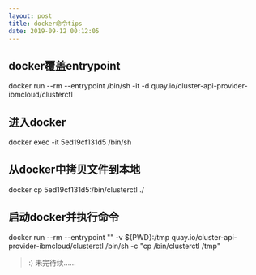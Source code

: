 ```yaml
---
layout: post
title: docker命令tips
date: 2019-09-12 00:12:05
---
```


## docker覆盖entrypoint

docker run --rm --entrypoint /bin/sh -it -d quay.io/cluster-api-provider-ibmcloud/clusterctl

## 进入docker

docker exec -it 5ed19cf131d5 /bin/sh

## 从docker中拷贝文件到本地

docker cp 5ed19cf131d5:/bin/clusterctl ./

## 启动docker并执行命令

docker run --rm --entrypoint "" -v ${PWD}:/tmp  quay.io/cluster-api-provider-ibmcloud/clusterctl /bin/sh -c "cp /bin/clusterctl /tmp"

> :) 未完待续......
